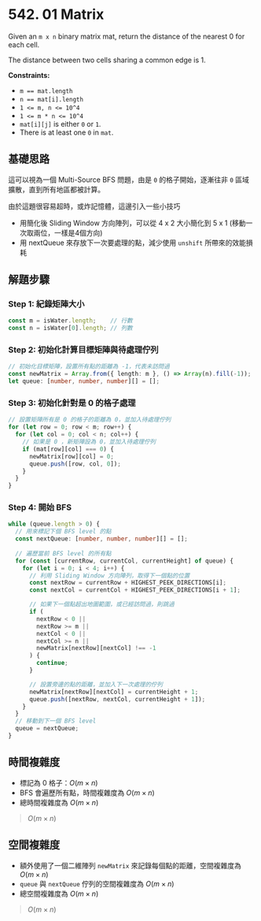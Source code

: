 # 542. 01 Matrix

Given an `m x n` binary matrix mat, return the distance of the nearest 0 for each cell.

The distance between two cells sharing a common edge is 1.

**Constraints:**

- `m == mat.length`
- `n == mat[i].length`
- `1 <= m, n <= 10^4`
- `1 <= m * n <= 10^4`
- `mat[i][j]` is either `0` or `1`.
- There is at least one `0` in `mat`.

## 基礎思路

這可以視為一個 Multi-Source BFS 問題，由是 `0` 的格子開始，逐漸往非 `0` 區域擴散，直到所有地區都被計算。

由於這題很容易超時，或炸記憶體，這邊引入一些小技巧

- 用簡化後 Sliding Window 方向陣列，可以從 4 x 2 大小簡化到 5 x 1 (移動一次取兩位，一樣是4個方向)
- 用 nextQueue 來存放下一次要處理的點，減少使用 `unshift` 所帶來的效能損耗

## 解題步驟

### Step 1: 紀錄矩陣大小

```typescript
const m = isWater.length;    // 行數
const n = isWater[0].length; // 列數
```

### Step 2: 初始化計算目標矩陣與待處理佇列

```typescript
// 初始化目標矩陣，設置所有點的距離為 -1，代表未訪問過
const newMatrix = Array.from({ length: m }, () => Array(n).fill(-1));
let queue: [number, number, number][] = [];
```

### Step 3: 初始化針對是 0 的格子處理

```typescript
// 設置矩陣所有是 0 的格子的距離為 0，並加入待處理佇列
for (let row = 0; row < m; row++) {
  for (let col = 0; col < n; col++) {
    // 如果是 0 ，新矩陣設為 0，並加入待處理佇列
    if (mat[row][col] === 0) {
      newMatrix[row][col] = 0;
      queue.push([row, col, 0]);
    }
  }
}
```

### Step 4: 開始 BFS

```typescript
while (queue.length > 0) {
  // 用來標記下個 BFS level 的點
  const nextQueue: [number, number, number][] = [];
  
  // 遍歷當前 BFS level 的所有點
  for (const [currentRow, currentCol, currentHeight] of queue) {
    for (let i = 0; i < 4; i++) {
      // 利用 Sliding Window 方向陣列，取得下一個點的位置
      const nextRow = currentRow + HIGHEST_PEEK_DIRECTIONS[i];
      const nextCol = currentCol + HIGHEST_PEEK_DIRECTIONS[i + 1];

      // 如果下一個點超出地圖範圍，或已經訪問過，則跳過
      if (
        nextRow < 0 ||
        nextRow >= m ||
        nextCol < 0 ||
        nextCol >= n ||
        newMatrix[nextRow][nextCol] !== -1
      ) {
        continue;
      }

      // 設置旁邊的點的距離，並加入下一次處理的佇列
      newMatrix[nextRow][nextCol] = currentHeight + 1;
      queue.push([nextRow, nextCol, currentHeight + 1]);
    }
  }
  // 移動到下一個 BFS level
  queue = nextQueue;
}
```

## 時間複雜度

- 標記為 0 格子：$O(m \times n)$
- BFS 會遍歷所有點，時間複雜度為 $O(m \times n)$
- 總時間複雜度為 $O(m \times n)$

> $O(m \times n)$

## 空間複雜度

- 額外使用了一個二維陣列 `newMatrix` 來記錄每個點的距離，空間複雜度為 $O(m \times n)$
- `queue` 與 `nextQueue` 佇列的空間複雜度為 $O(m \times n)$
- 總空間複雜度為 $O(m \times n)$

> $O(m \times n)$
